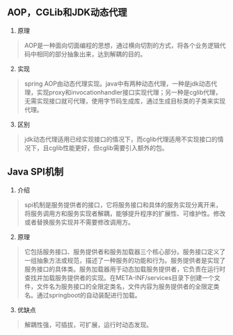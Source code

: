 ## AOP，CGLib和JDK动态代理
1. 原理
> AOP是一种面向切面编程的思想，通过横向切割的方式，将各个业务逻辑代码中相同的部分抽象出来，达到解耦的目的。
2. 实现
> spring AOP由动态代理实现。java中有两种动态代理，一种是jdk动态代理，实现proxy和invocationhandler接口实现代理；另一种是cglib代理，无需实现接口就可代理，使用字节码生成库，通过生成目标类的子类来实现代理。
3. 区别
> jdk动态代理适用已经实现接口的情况下，而cglib代理适用不实现接口的情况下，且cglib性能更好，但cglib需要引入额外的包。

## Java SPI机制
1. 介绍
> spi机制是服务提供者的接口，它将服务接口和具体的服务实现分离开来，将服务调用方和服务实现者解耦，能够提升程序的扩展性、可维护性。修改或者替换服务实现并不需要修改调用方。
2. 原理
> 它包括服务接口、服务提供者和服务加载器三个核心部分。服务接口定义了一组抽象方法或规范，描述了一种服务的功能和行为。服务提供者是实现了服务接口的具体类。服务加载器用于动态加载服务提供者，它负责在运行时查找并加载服务提供者的实现。在META-INF/services目录下创建一个文件，文件名为服务接口的全限定类名，文件内容为服务提供者的全限定类名。通过springboot的自动装配进行加载。
3. 优缺点
> 解耦性强，可插拔，可扩展，运行时动态发现。